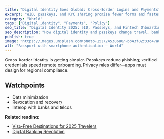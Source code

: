 ```yaml
---
title: "Digital Identity Goes Global: Cross-Border Logins and Payments"
excerpt: "eID, passkeys, and KYC sharing promise fewer forms and faster onboarding."
category: "World"
tags: ["Digital identity", "Payments", "Policy"]
seo_title: "Digital Identity 2025: eID, Passkeys, and Fintech Onboarding"
seo_description: "How digital identity and passkeys change travel, banking, and cross-border apps in 2025."
publish: true
image: "https://images.unsplash.com/photo-1517245386807-bb43f82c33c4?auto=format&fit=crop&w=800&h=500&q=80"
alt: "Passport with smartphone authentication – World"
---
```


Cross-border identity is getting simpler. Passkeys reduce phishing; verified credentials speed remote onboarding.
Privacy rules differ—apps must design for regional compliance.

## Watchpoints
- Data minimization  
- Revocation and recovery  
- Interop with banks and telcos

**Related reading:**  
- [Visa-Free Destinations for 2025 Travelers](https://spherevista360.com/visa-free-destinations-2025/)  
- [Digital Banking Revolution](https://spherevista360.com/digital-banking-2025/)
